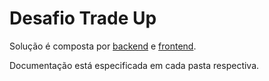 # Desafio Trade Up

Solução é composta por [backend](./backend/README.md) e [frontend](./frontend//README.md).

Documentação está especificada em cada pasta respectiva.